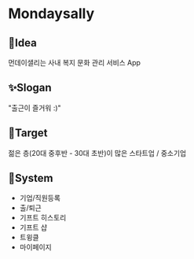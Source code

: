 # Mondaysally

## 💭Idea
먼데이샐리는 사내 복지 문화 관리 서비스 App

## ✨Slogan
"출근이 즐거워 :)"

## 🎯Target
젊은 층(20대 중후반 - 30대 초반)이 많은 스타트업 / 중소기업

## 🌟System
* 기업/직원등록
* 출/퇴근
* 기프트 히스토리
* 기프트 샵
* 트윙클
* 마이페이지


